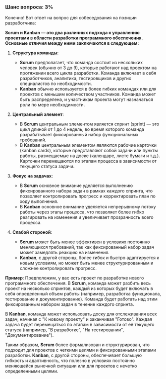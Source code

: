 ### Шанс вопроса: 3%

Конечно! Вот ответ на вопрос для собеседования на позиции разработчика:

**Scrum и Kanban — это два различных подхода к управлению проектами в области разработки программного обеспечения. Основные отличия между ними заключаются в следующем:**

1. **Структура команды**:
   - **Scrum** предполагает, что команда состоит из нескольких человек (обычно от 3 до 9), которые работают над проектом на протяжении всего цикла разработки. Команда включает в себя разработчиков, аналитика, тестировщиков и других специалистов по необходимости.
   - **Kanban** обычно используется в более гибких командах или для проектов с меньшим количеством участников. Команда может быть распределена, и участникам проекта могут назначаться роли по мере необходимости.

2. **Центральный элемент**:
   - В **Scrum** центральным элементом является спринт (sprint) — это цикл длиной от 1 до 4 недель, во время которого команда разрабатывает фиксированный набор функциональных требований.
   - В **Kanban** центральным элементом являются рабочие карточки (kanban cards), которые представляют собой задачи или пункты работы, размещаемые на доске (календаре, листе бумаги и т.д.). Карточки перемещаются по этапам процесса в зависимости от текущего статуса задачи.

3. **Фокус на задачах**:
   - В **Scrum** основное внимание уделяется выполнению фиксированного набора задач в рамках каждого спринта, что позволяет контролировать прогресс и корректировать план по ходу выполнения.
   - В **Kanban** основное внимание уделяется непрерывному потоку работы через этапы процесса, что позволяет более гибко реагировать на изменения и увеличивает прозрачность всего процесса.

4. **Слабой стороной**:
   - **Scrum** может быть менее эффективен в условиях постоянно меняющихся требований, так как фиксированный набор задач может замедлять реакцию на изменения.
   - **Kanban**, с другой стороны, более гибок и быстро адаптируется к новым условиям, но может быть менее структурированным и сложнее контролировать прогресс.

**Пример**:
Предположим, у вас есть проект по разработке нового программного обеспечения. В **Scrum**, команда может разбить весь проект на несколько спринтов, каждый из которых будет включать в себя определенный объем работы (например, разработка функционала, тестирование и документирование). Команда будет работать над этим фиксированным набором задач в течение каждого спринта.

В **Kanban**, команда может использовать доску для отслеживания всех задач, начиная с "К новому проекту" и заканчивая "Готово". Каждая задача будет перемещаться по этапам в зависимости от её текущего статуса (например, "В разработке", "На тестировании", "Документирование").

Таким образом, **Scrum** более формализован и структурирован, что подходит для проектов с четкими целями и фиксированными этапами разработки. **Kanban**, с другой стороны, обеспечивает большую гибкость и адаптивность, что полезно в условиях постоянно меняющейся рыночной ситуации или для проектов с нечетко определенными целями.
